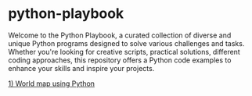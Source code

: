 # python-playbook
Welcome to the Python Playbook, a curated collection of diverse and unique Python programs designed to solve various challenges and tasks. Whether you're looking for creative scripts, practical solutions, different coding approaches, this repository offers a Python code examples to enhance your skills and inspire your projects.

[1) World map using Python](https://github.com/iammadhankumar/python-playbook/blob/main/python-playbook.ipynb#2.%20Convert%20emoji%20into%20text%20in%20Python)
